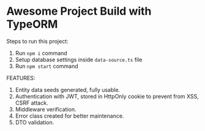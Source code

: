 # Awesome Project Build with TypeORM

Steps to run this project:

1. Run `npm i` command
2. Setup database settings inside `data-source.ts` file
3. Run `npm start` command


FEATURES:
1. Entity data seeds generated, fully usable.
2. Authentication with JWT, stored in HttpOnly cookie to prevent from XSS, CSRF attack.
3. Middleware verification.
4. Error class created for better maintenance.
5. DTO validation.